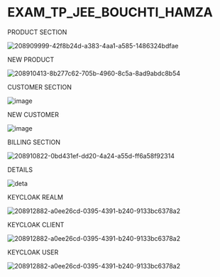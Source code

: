 # EXAM_TP_JEE_BOUCHTI_HAMZA


PRODUCT SECTION

![208909999-42f8b24d-a383-4aa1-a585-1486324bdfae](https://user-images.githubusercontent.com/79233425/213863599-36ae3bbc-70fd-4350-8ba7-d352f3237976.png)

NEW PRODUCT

![208910413-8b277c62-705b-4960-8c5a-8ad9abdc8b54](https://user-images.githubusercontent.com/79233425/213863647-3ae5aa94-cd17-4ae4-994c-7d24dabd1e06.png)


CUSTOMER SECTION


![image](https://user-images.githubusercontent.com/79233425/213863692-8e372589-3814-44f5-9666-338b0d757a8c.png)

NEW CUSTOMER



![image](https://user-images.githubusercontent.com/79233425/213863701-12285178-266b-448e-993b-8ee9dcf185aa.png)



BILLING SECTION


![208910822-0bd431ef-dd20-4a24-a55d-ff6a58f92314](https://user-images.githubusercontent.com/79233425/213863718-fcbaf291-119e-4d98-ac94-fb50769e85e4.png)


DETAILS

![deta](https://user-images.githubusercontent.com/79233425/213864044-465f71ae-cff6-4b05-9fdc-2cf64da59177.png)


KEYCLOAK REALM


![208912882-a0ee26cd-0395-4391-b240-9133bc6378a2](https://user-images.githubusercontent.com/79233425/213864137-2e4d1b49-a3f7-4695-90bf-4a7295b9aca4.png)

KEYCLOAK CLIENT

![208912882-a0ee26cd-0395-4391-b240-9133bc6378a2](https://user-images.githubusercontent.com/79233425/213864171-7f433ca8-4bd1-4aae-aab0-2f2acd30eaaf.png)


KEYCLOAK USER


![208912882-a0ee26cd-0395-4391-b240-9133bc6378a2](https://user-images.githubusercontent.com/79233425/213864464-5d5c99f2-ffdc-42d6-9c53-2c620e2b5886.png)
